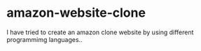 # amazon-website-clone
I have tried to create an amazon clone website by using different programmimg languages..
